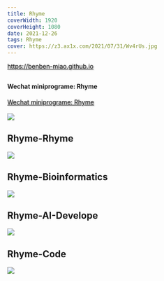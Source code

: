 ```yaml
---
title: Rhyme
coverWidth: 1920
coverHeight: 1080
date: 2021-12-26
tags: Rhyme
cover: https://z3.ax1x.com/2021/07/31/Wv4rUs.jpg
---
```


<!-- <div style="background-color: #eeeeee; width: 120px; padding:5px 20px; border-radius: 3px;">Read More</div> -->
<!-- more -->

<div class="card">
  <a href="https://benben-miao.github.io" style="text-shadow: 1px 1px 3px #888;">https://benben-miao.github.io</a>
</div>

## 
#### Wechat miniprograme: Rhyme
<div class="card">
  <a href="Rhyme" style="text-shadow: 1px 1px 3px #888;">Wechat miniprograme: Rhyme</a>
</div>

<br/>
<img src="https://z3.ax1x.com/2021/07/31/Wv4DEj.jpg"/>

## Rhyme-Rhyme
<img src="https://z3.ax1x.com/2021/07/31/Wv4g2V.jpg"/>

## Rhyme-Bioinformatics
<img src="https://z3.ax1x.com/2021/07/31/Wv46Cq.jpg"/>

## Rhyme-AI-Develope
<img src="https://z3.ax1x.com/2021/07/31/Wv4c80.jpg"/>

## Rhyme-Code
<img src="https://z3.ax1x.com/2021/07/31/Wv4s5n.jpg"/>